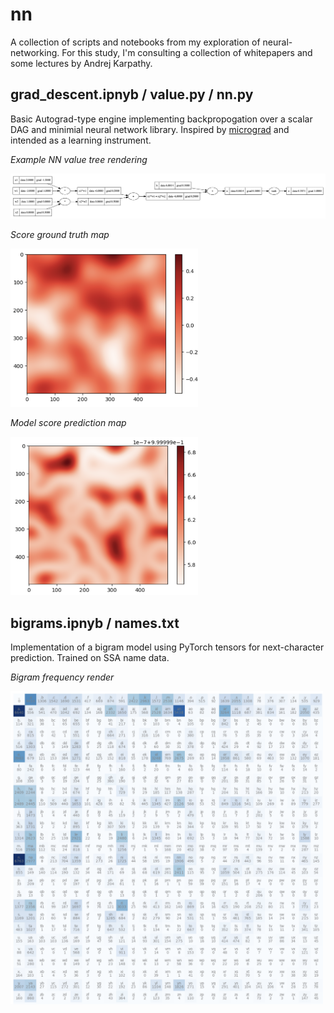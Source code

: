 # nn

A collection of scripts and notebooks from my exploration of neural-networking. For this study, I'm consulting a collection of whitepapers and some lectures by Andrej Karpathy.

## grad_descent.ipnyb / value.py / nn.py

Basic Autograd-type engine implementing backpropogation over a scalar DAG and minimial neural network library. Inspired by [micrograd](https://github.com/karpathy/micrograd) and intended as a learning instrument.

_Example NN value tree rendering_

<img src="https://raw.githubusercontent.com/danielway/nn/master/images/nn_value_tree_render.png" width="600" />

_Score ground truth map_

<img src="https://raw.githubusercontent.com/danielway/nn/master/images/score_ground_truth.png" width="300" />

_Model score prediction map_

<img src="https://raw.githubusercontent.com/danielway/nn/master/images/score_model_prediction.png" width="300" />

## bigrams.ipnyb / names.txt

Implementation of a bigram model using PyTorch tensors for next-character prediction. Trained on SSA name data.


_Bigram frequency render_

<img src="https://raw.githubusercontent.com/danielway/nn/master/images/bigram_frequencies.png" width="500" />
